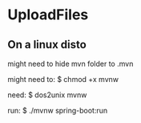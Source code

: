 # UploadFiles

## On a linux disto

might need to hide mvn folder to .mvn 

might need to: $ chmod +x mvnw

need: $ dos2unix mvnw

run: $ ./mvnw spring-boot:run


